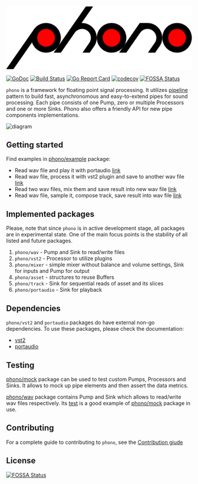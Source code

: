 ![](phono.png)

[![GoDoc](https://godoc.org/github.com/dudk/phono?status.svg)](https://godoc.org/github.com/dudk/phono)
[![Build Status](https://travis-ci.org/dudk/phono.svg?branch=master)](https://travis-ci.org/dudk/phono)
[![Go Report Card](https://goreportcard.com/badge/github.com/dudk/phono)](https://goreportcard.com/report/github.com/dudk/phono)
[![codecov](https://codecov.io/gh/dudk/phono/branch/master/graph/badge.svg)](https://codecov.io/gh/dudk/phono)
[![FOSSA Status](https://app.fossa.io/api/projects/git%2Bgithub.com%2Fdudk%2Fphono.svg?type=shield)](https://app.fossa.io/projects/git%2Bgithub.com%2Fdudk%2Fphono?ref=badge_shield)

`phono` is a framework for floating point signal processing. It utilizes [pipeline](https://blog.golang.org/pipelines) pattern to build fast, asynchronomous and easy-to-extend pipes for sound processing. Each pipe consists of one Pump, zero or multiple Processors and one or more Sinks. Phono also offers a friendly API for new pipe components implementations.

![diagram](https://dudk.github.io/post/lets-go/pipe_diagram.png)

## Getting started

Find examples in [phono/example](https://github.com/dudk/phono/blob/master/example) package:

* Read wav file and play it with portaudio [link](https://github.com/dudk/phono/blob/master/example/example1.go)
* Read wav file, process it with vst2 plugin and save to another wav file [link](https://github.com/dudk/phono/blob/master/example/example2.go)
* Read two wav files, mix them and save result into new wav file [link](https://github.com/dudk/phono/blob/master/example/example3.go)
* Read wav file, sample it, compose track, save result into wav file [link](https://github.com/dudk/phono/blob/master/example/example4.go)

## Implemented packages

Please, note that since `phono` is in active development stage, all packages are in experimental state. One of the main focus points is the stability of all listed and future packages.

1. `phono/wav` - Pump and Sink to read/write files
2. `phono/vst2` - Processor to utilize plugins
3. `phono/mixer` - simple mixer without balance and volume settings, Sink for inputs and Pump for output
4. `phono/asset` - structures to reuse Buffers
5. `phono/track` - Sink for sequential reads of asset and its slices
6. `phono/portaudio` - Sink for playback

## Dependencies

`phono/vst2` and `portaudio` packages do have external non-go dependencies. To use these packages, please check the documentation:

* [vst2](https://github.com/dudk/vst2#dependencies)
* [portaudio](https://github.com/gordonklaus/portaudio#portaudio)

## Testing

[phono/mock](https://godoc.org/github.com/dudk/phono/mock) package can be used to test custom Pumps, Processors and Sinks. It allows to mock up pipe elements and then assert the data metrics.

[phono/wav](https://godoc.org/github.com/dudk/phono/wav) package contains Pump and Sink which allows to read/write wav files respectively. Its [test](https://github.com/dudk/phono/blob/master/wav/wav_test.go) is a good example of [phono/mock](https://godoc.org/github.com/dudk/phono/mock) package in use.

## Contributing

For a complete guide to contributing to `phono`, see the [Contribution giude](https://github.com/dudk/phono/blob/master/CONTRIBUTING.md)


## License
[![FOSSA Status](https://app.fossa.io/api/projects/git%2Bgithub.com%2Fdudk%2Fphono.svg?type=large)](https://app.fossa.io/projects/git%2Bgithub.com%2Fdudk%2Fphono?ref=badge_large)
